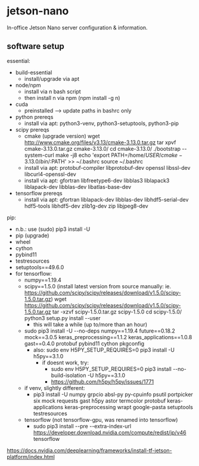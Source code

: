 # jetson-nano
In-office Jetson Nano server configuration &amp; information.


## software setup
essential:
- build-essential
    - install/upgrade via apt
- node/npm
    - install via n bash script
    - then install n via npm (npm install -g n)
- cuda
    - preinstalled —> update paths in bashrc only
- python prereqs
    - install via apt: python3-venv, python3-setuptools, python3-pip
- scipy prereqs
    - cmake (upgrade version)
			wget http://www.cmake.org/files/v3.13/cmake-3.13.0.tar.gz
			tar xpvf cmake-3.13.0.tar.gz cmake-3.13.0/
			cd cmake-3.13.0/
			./bootstrap --system-curl 
			make -j8
			echo 'export PATH=/home/$USER/cmake-3.13.0/bin/:$PATH' >> ~/.bashrc
			source ~/.bashrc
    - install via apt: protobuf-compiler libprotobuf-dev openssl libssl-dev libcurl4-openssl-dev
    - install via apt: gfortran libfreetype6-dev libblas3 liblapack3 liblapack-dev libblas-dev libatlas-base-dev
- tensorflow prereqs
    - install via apt: gfortran liblapack-dev libblas-dev libhdf5-serial-dev hdf5-tools libhdf5-dev zlib1g-dev zip libjpeg8-dev 


pip:
- n.b.: use (sudo) pip3 install -U
- pip (upgrade)
- wheel
- cython
- pybind11
- testresources
- setuptools==49.6.0
- for tensorflow:
    - numpy==1.19.4
    - scipy==1.5.0 (install latest version from source manually: ie. https://github.com/scipy/scipy/releases/download/v1.5.0/scipy-1.5.0.tar.gz)
			wget https://github.com/scipy/scipy/releases/download/v1.5.0/scipy-1.5.0.tar.gz
			tar -xzvf scipy-1.5.0.tar.gz scipy-1.5.0
			cd scipy-1.5.0/
			python3 setup.py install --user
        - this will take a while (up to/more than an hour)
    - sudo pip3 install -U --no-deps numpy==1.19.4 future==0.18.2 mock==3.0.5 keras_preprocessing==1.1.2 keras_applications==1.0.8 gast==0.4.0 protobuf pybind11 cython pkgconfig
        - also: sudo env H5PY_SETUP_REQUIRES=0 pip3 install -U h5py==3.1.0
            - if doesnt work, try:
                - sudo env H5PY_SETUP_REQUIRES=0 pip3 install --no-build-isolation -U h5py==3.1.0
                - https://github.com/h5py/h5py/issues/1771
    - if venv, slightly different:
        - pip3 install -U numpy grpcio absl-py py-cpuinfo psutil portpicker six mock requests gast h5py astor termcolor protobuf keras-applications keras-preprocessing wrapt google-pasta setuptools testresources
    - tensorflow (not tensorflow-gpu, was renamed into tensorflow)
        - sudo pip3 install --pre --extra-index-url https://developer.download.nvidia.com/compute/redist/jp/v46 tensorflow


https://docs.nvidia.com/deeplearning/frameworks/install-tf-jetson-platform/index.html
